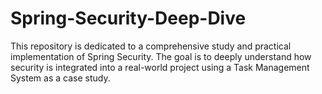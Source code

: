 # Spring-Security-Deep-Dive
This repository is dedicated to a comprehensive study and practical implementation of Spring Security. The goal is to deeply understand how security is integrated into a real-world project using a Task Management System as a case study.

